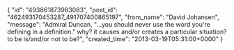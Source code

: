  {
   "id": "493861873983083",
   "post_id": "462493170453287_491707400865197",
   "from_name": "David Johansen",
   "message": "Admiral Duncan, \"...you should never use the word you're defining in a definition.\" why? it causes and/or creates a particular situation? to be is/and/or not to be?",
   "created_time": "2013-03-19T05:31:00+0000"
 }
